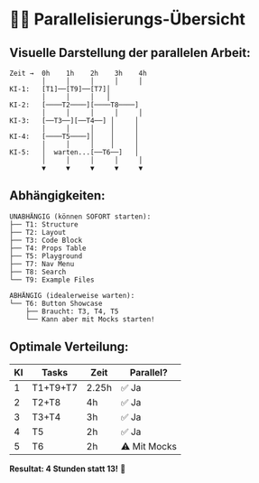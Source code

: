 # 🏃‍♂️ Parallelisierungs-Übersicht

## Visuelle Darstellung der parallelen Arbeit:

```
Zeit →  0h    1h    2h    3h    4h
        │     │     │     │     │
KI-1:   [T1]──[T9]──[T7]│
        │     │     │   │
KI-2:   [────T2────][────T8────]
        │     │     │     │     │
KI-3:   [──T3──][──T4──] │     │
        │     │     │    │     │
KI-4:   [────T5────]│    │     │
        │     │     │    │     │
KI-5:   │  warten...[──T6──]   │
        │     │     │     │     │
        ▼     ▼     ▼     ▼     ▼
```

## Abhängigkeiten:

```
UNABHÄNGIG (können SOFORT starten):
├── T1: Structure
├── T2: Layout  
├── T3: Code Block
├── T4: Props Table
├── T5: Playground
├── T7: Nav Menu
├── T8: Search
└── T9: Example Files

ABHÄNGIG (idealerweise warten):
└── T6: Button Showcase
    ├── Braucht: T3, T4, T5
    └── Kann aber mit Mocks starten!
```

## Optimale Verteilung:

| KI | Tasks | Zeit | Parallel? |
|----|-------|------|-----------|
| 1 | T1+T9+T7 | 2.25h | ✅ Ja |
| 2 | T2+T8 | 4h | ✅ Ja |
| 3 | T3+T4 | 3h | ✅ Ja |
| 4 | T5 | 2h | ✅ Ja |
| 5 | T6 | 2h | ⚠️ Mit Mocks |

**Resultat: 4 Stunden statt 13!** 🚀
